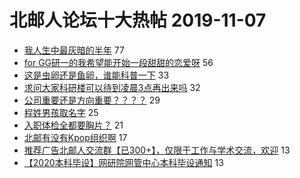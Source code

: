 # 北邮人论坛十大热帖 2019-11-07

- [我人生中最灰暗的半年](https://bbs.byr.cn/article/Financial/77320) 77
- [for GG研一的我希望能开始一段甜甜的恋爱呀](https://bbs.byr.cn/article/Friends/1942038) 56
- [这是虫卵还是鱼卵，谁能科普一下](https://bbs.byr.cn/article/Food/505714) 33
- [求问大家科研楼可以待到凌晨3点再出来吗](https://bbs.byr.cn/article/Talking/6162572) 32
- [公司重要还是方向重要？？？？](https://bbs.byr.cn/article/Job/2061478) 29
- [程姓男孩取名字](https://bbs.byr.cn/article/FamilyLife/142581) 25
- [入职体检全都要胸片？](https://bbs.byr.cn/article/Health/219150) 21
- [北邮有没有Kpop组织啊](https://bbs.byr.cn/article/Dancing/70246) 17
- [推荐广告北邮人交流群【已300+】，仅限于工作与学术交流，欢迎](https://bbs.byr.cn/article/ML_DM/34575) 13
- [【2020本科毕设】网研院网管中心本科毕设通知](https://bbs.byr.cn/article/AimGraduate/1177397) 13


